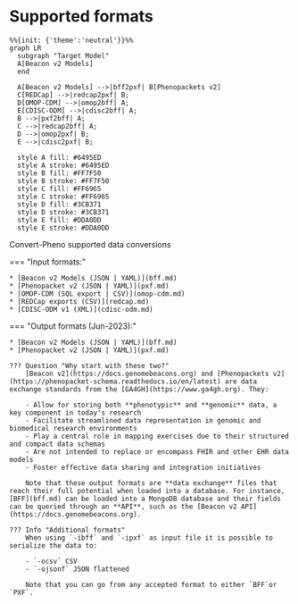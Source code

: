 # Supported formats

```mermaid
%%{init: {'theme':'neutral'}}%%
graph LR
  subgraph "Target Model"
  A[Beacon v2 Models]
  end

  A[Beacon v2 Models] -->|bff2pxf| B[Phenopackets v2]
  C[REDCap] -->|redcap2pxf| B;
  D[OMOP-CDM] -->|omop2bff| A;
  E[CDISC-ODM] -->|cdisc2bff| A;
  B -->|pxf2bff| A;
  C -->|redcap2bff| A;
  D -->|omop2pxf| B;
  E -->|cdisc2pxf| B;

  style A fill: #6495ED
  style A stroke: #6495ED
  style B fill: #FF7F50
  style B stroke: #FF7F50
  style C fill: #FF6965
  style C stroke: #FF6965
  style D fill: #3CB371
  style D stroke: #3CB371
  style E fill: #DDA0DD
  style E stroke: #DDA0DD
```
<figcaption>Convert-Pheno supported data conversions</figcaption>

=== "Input formats:"

    * [Beacon v2 Models (JSON | YAML)](bff.md)
    * [Phenopacket v2 (JSON | YAML)](pxf.md)
    * [OMOP-CDM (SQL export | CSV)](omop-cdm.md)
    * [REDCap exports (CSV)](redcap.md)
    * [CDISC-ODM v1 (XML)](cdisc-odm.md)

=== "Output formats (Jun-2023):"

    * [Beacon v2 Models (JSON | YAML)](bff.md)
    * [Phenopacket v2 (JSON | YAML)](pxf.md)

    ??? Question "Why start with these two?"
        [Beacon v2](https://docs.genomebeacons.org) and [Phenopackets v2](https://phenopacket-schema.readthedocs.io/en/latest) are data exchange standards from the [GA4GH](https://www.ga4gh.org). They:
         
        - Allow for storing both **phenotypic** and **genomic** data, a key component in today's research
        - Facilitate streamlined data representation in genomic and biomedical research environments
        - Play a central role in mapping exercises due to their structured and compact data schemas
        - Are not intended to replace or encompass FHIR and other EHR data models
        - Foster effective data sharing and integration initiatives

        Note that these output formats are **data exchange** files that reach their full potential when loaded into a database. For instance, [BFF](bff.md) can be loaded into a MongoDB database and their fields can be queried through an **API**, such as the [Beacon v2 API](https://docs.genomebeacons.org).

    ??? Info "Additional formats"
        When using `-ibff` and `-ipxf` as input file it is possible to serialize the data to:

        - `-ocsv` CSV
        - `-ojsonf` JSON flattened

        Note that you can go from any accepted format to either `BFF`or `PXF`.
